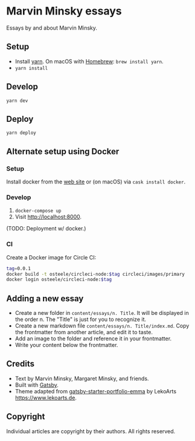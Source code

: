 # Marvin Minsky essays

Essays by and about Marvin Minsky.

## Setup

* Install [yarn](https://yarnpkg.com/en/). On macOS with [Homebrew](https://brew.sh): `brew install yarn`.
* `yarn install`

## Develop

`yarn dev`

## Deploy

`yarn deploy`

## Alternate setup using Docker

### Setup

Install docker from the [web site](https://docs.docker.com/engine/installation/) or (on macOS) via `cask install docker`.

### Develop

1. `docker-compose up`
2. Visit <http://localhost:8000>.

(TODO: Deployment w/ docker.)

### CI

Create a Docker image for Circle CI:

```bash
tag=0.0.1
docker build -t osteele/circleci-node:$tag circleci/images/primary
docker login osteele/circleci-node:$tag
```

## Adding a new essay

* Create a new folder in `content/essays/n. Title`. It will be displayed in the order n. The "Title" is just for you to recognize it.
* Create a new markdown file `content/essays/n. Title/index.md`. Copy the frontmatter from another article, and edit it to taste.
* Add an image to the folder and reference it in your frontmatter.
* Write your content below the frontmatter.

## Credits

* Text by Marvin Minsky, Margaret Minsky, and friends.
* Built with [Gatsby](https://yarnpkg.com/en/).
* Theme adapted from [gatsby-starter-portfolio-emma](https://github.com/LeKoArts/gatsby-starter-portfolio-emma) by LekoArts <https://www.lekoarts.de>.

## Copyright

Individual articles are copyright by their authors. All rights reserved.
